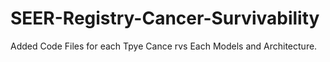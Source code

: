# SEER-Registry-Cancer-Survivability

Added Code Files for each Tpye Cance rvs Each Models and Architecture.
